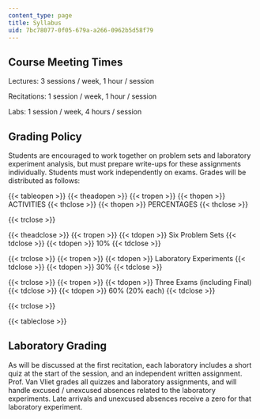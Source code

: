 ```yaml
---
content_type: page
title: Syllabus
uid: 7bc78077-0f05-679a-a266-0962b5d58f79
---
```


Course Meeting Times
--------------------

Lectures: 3 sessions / week, 1 hour / session

Recitations: 1 session / week, 1 hour / session

Labs: 1 session / week, 4 hours / session

Grading Policy
--------------

Students are encouraged to work together on problem sets and laboratory experiment analysis, but must prepare write-ups for these assignments individually. Students must work independently on exams. Grades will be distributed as follows:

{{< tableopen >}}
{{< theadopen >}}
{{< tropen >}}
{{< thopen >}}
ACTIVITIES
{{< thclose >}}
{{< thopen >}}
PERCENTAGES
{{< thclose >}}

{{< trclose >}}

{{< theadclose >}}
{{< tropen >}}
{{< tdopen >}}
Six Problem Sets
{{< tdclose >}}
{{< tdopen >}}
10%
{{< tdclose >}}

{{< trclose >}}
{{< tropen >}}
{{< tdopen >}}
Laboratory Experiments
{{< tdclose >}}
{{< tdopen >}}
30%
{{< tdclose >}}

{{< trclose >}}
{{< tropen >}}
{{< tdopen >}}
Three Exams (including Final)
{{< tdclose >}}
{{< tdopen >}}
60% (20% each)
{{< tdclose >}}

{{< trclose >}}

{{< tableclose >}}

Laboratory Grading
------------------

As will be discussed at the first recitation, each laboratory includes a short quiz at the start of the session, and an independent written assignment. Prof. Van Vliet grades all quizzes and laboratory assignments, and will handle excused / unexcused absences related to the laboratory experiments. Late arrivals and unexcused absences receive a zero for that laboratory experiment.